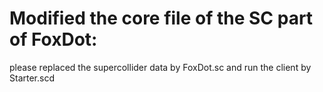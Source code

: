 # Modified the core file of the SC part of FoxDot:

please replaced the supercollider data by FoxDot.sc and run the client by Starter.scd
